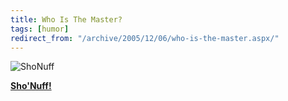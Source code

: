 ```yaml
---
title: Who Is The Master?
tags: [humor]
redirect_from: "/archive/2005/12/06/who-is-the-master.aspx/"
---
```


![ShoNuff](https://haacked.com/images/ShoNuffFullSize.gif)

**[Sho'Nuff!](http://en.wikipedia.org/wiki/Sho'nuff_(character) "Sho 'Nuff")**

